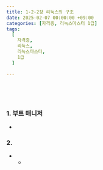 ```yaml
---
title: 1-2-2장 리눅스의 구조
date: 2025-02-07 00:00:00 +09:00
categories: [자격증, 리눅스마스터 1급]
tags:
  [
    자격증,
    리눅스,
    리눅스마스터,
    1급
  ]

---
```



## **<span style="color: steelblue; visibility: hidden;">1-2-2장 리눅스의 구조</span>**

### 1. 부트 매니저
- 
  

### 2. 
- 
  - 
  
  

  


